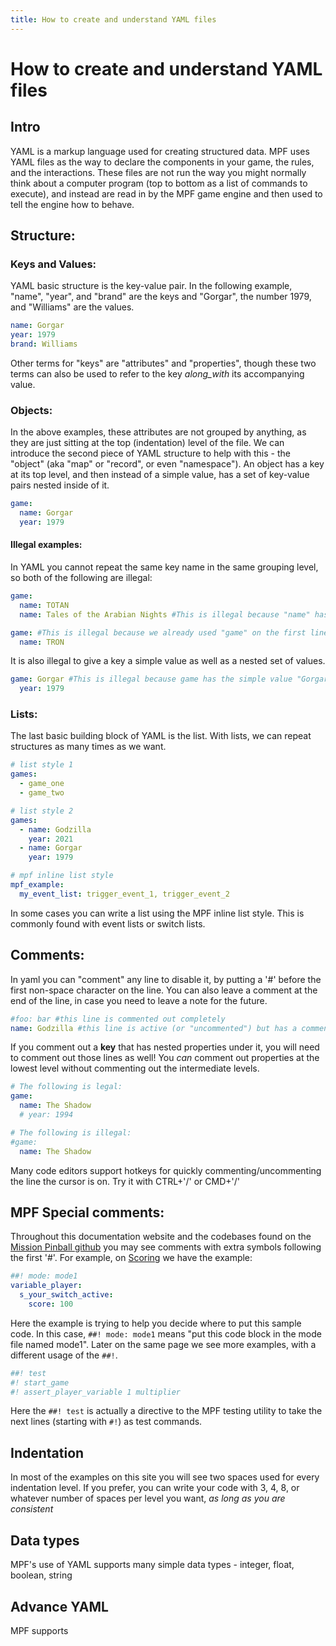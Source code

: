 ```yaml
---
title: How to create and understand YAML files
---
```


# How to create and understand YAML files

## Intro

YAML is a markup language used for creating structured data. MPF uses YAML files as
the way to declare the components in your game, the rules, and the interactions.
These files are not run the way you might normally think about a computer program (top to bottom as a list of commands to execute), and instead are read in by the MPF game engine and then used to tell the
engine how to behave.

## Structure:

### Keys and Values:

YAML basic structure is the key-value pair. In the following example, "name", "year", and "brand" are the keys and "Gorgar", the number 1979, and "Williams" are the values.

```yaml
name: Gorgar
year: 1979
brand: Williams
```

Other terms for "keys" are "attributes" and "properties", though these two terms can also be used to refer to the key _along_with_ its accompanying value.

### Objects:

In the above examples, these attributes are not grouped by anything, as they are just sitting at the top (indentation) level of the file. We can introduce the second piece of YAML structure to help with this - the "object" (aka "map" or "record", or even "namespace"). An object has a key at its top level, and then instead of a simple value, has a set of key-value pairs nested inside of it.

```yaml
game:
  name: Gorgar
  year: 1979
```

#### Illegal examples:

In YAML you cannot repeat the same key name in the same grouping level, so both of the following are illegal:
```yaml
game:
  name: TOTAN
  name: Tales of the Arabian Nights #This is illegal because "name" has already been used inside of "game"

game: #This is illegal because we already used "game" on the first line
  name: TRON
```

It is also illegal to give a key a simple value as well as a nested set of values.
```yaml
game: Gorgar #This is illegal because game has the simple value "Gorgar" AS WELL as the sub-object {year: 1979}
  year: 1979
```

### Lists:

The last basic building block of YAML is the list. With lists, we can repeat structures as many times as we want.
```yaml
# list style 1
games:
  - game_one
  - game_two

# list style 2
games:
  - name: Godzilla
    year: 2021
  - name: Gorgar
    year: 1979

# mpf inline list style
mpf_example:
  my_event_list: trigger_event_1, trigger_event_2
```
 In some cases you can write a list using the MPF inline list style. This is commonly found with event lists or switch lists.

## Comments:

In yaml you can "comment" any line to disable it, by putting a '#' before the first non-space character on the line.
You can also leave a comment at the end of the line, in case you need to leave a note for the future.

```yaml
#foo: bar #this line is commented out completely
name: Godzilla #this line is active (or "uncommented") but has a comment note after
```

If you comment out a **key** that has nested properties under it, you will need to comment out those lines as well! You _can_ comment out properties at the lowest level without commenting out the intermediate levels.

```yaml
# The following is legal:
game:
  name: The Shadow
  # year: 1994

# The following is illegal:
#game:
  name: The Shadow
```

Many code editors support hotkeys for quickly commenting/uncommenting the line the cursor is on. Try it with CTRL+'/' or CMD+'/'


## MPF Special comments:

Throughout this documentation website and the codebases found on the [Mission Pinball github](https://github.com/missionpinball/) you may see comments with extra symbols following the first '#'. For example, on [Scoring](../../game_logic/scoring.md) we have the example:

```yaml
##! mode: mode1
variable_player:
  s_your_switch_active:
    score: 100
```

Here the example is trying to help you decide where to put this sample code. In this case, `##! mode: mode1` means "put this code block in the mode file named mode1". Later on the same page we see more examples, with a different usage of the `##!`.

```yaml
##! test
#! start_game
#! assert_player_variable 1 multiplier
```

Here the `##! test` is actually a directive to the MPF testing utility to take the next lines (starting with `#!`) as test commands.

## Indentation

In most of the examples on this site you will see two spaces used for every indentation level. If you prefer, you can write your code with 3, 4, 8, or whatever number of spaces per level you want, _as long as you are consistent_

## Data types

MPF's use of YAML supports many simple data types - integer, float, boolean, string 


## Advance YAML

MPF supports 